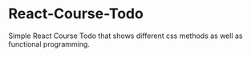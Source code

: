 # React-Course-Todo
Simple React Course Todo that shows different css methods as well as functional programming.
